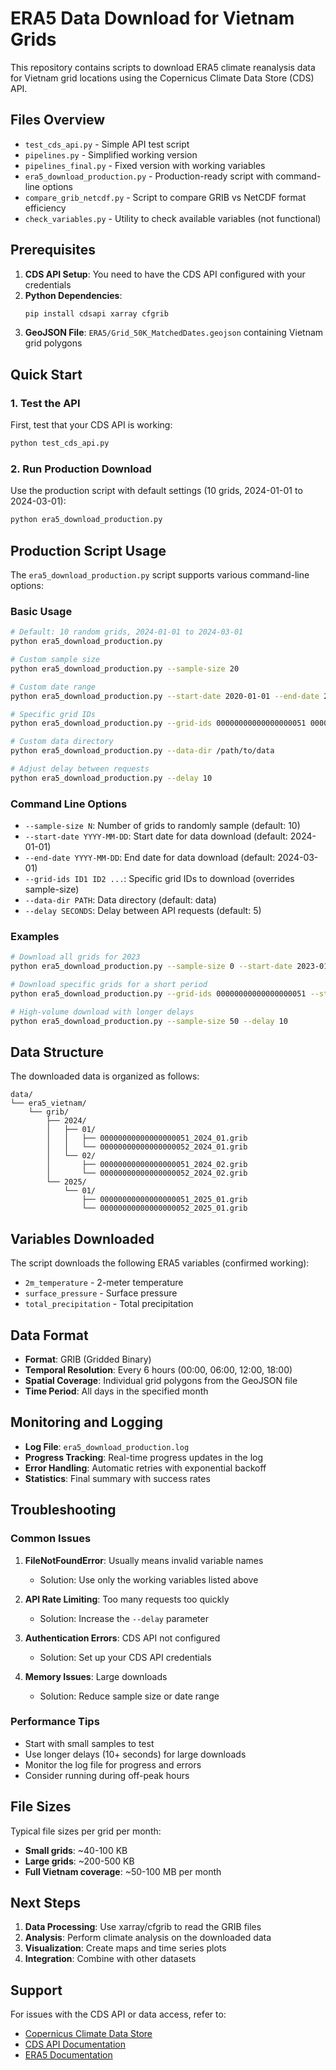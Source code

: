 # ERA5 Data Download for Vietnam Grids

This repository contains scripts to download ERA5 climate reanalysis data for Vietnam grid locations using the Copernicus Climate Data Store (CDS) API.

## Files Overview

- `test_cds_api.py` - Simple API test script
- `pipelines.py` - Simplified working version
- `pipelines_final.py` - Fixed version with working variables
- `era5_download_production.py` - Production-ready script with command-line options
- `compare_grib_netcdf.py` - Script to compare GRIB vs NetCDF format efficiency
- `check_variables.py` - Utility to check available variables (not functional)

## Prerequisites

1. **CDS API Setup**: You need to have the CDS API configured with your credentials
2. **Python Dependencies**: 
   ```bash
   pip install cdsapi xarray cfgrib
   ```
3. **GeoJSON File**: `ERA5/Grid_50K_MatchedDates.geojson` containing Vietnam grid polygons

## Quick Start

### 1. Test the API
First, test that your CDS API is working:
```bash
python test_cds_api.py
```

### 2. Run Production Download
Use the production script with default settings (10 grids, 2024-01-01 to 2024-03-01):
```bash
python era5_download_production.py
```

## Production Script Usage

The `era5_download_production.py` script supports various command-line options:

### Basic Usage
```bash
# Default: 10 random grids, 2024-01-01 to 2024-03-01
python era5_download_production.py

# Custom sample size
python era5_download_production.py --sample-size 20

# Custom date range
python era5_download_production.py --start-date 2020-01-01 --end-date 2020-12-31

# Specific grid IDs
python era5_download_production.py --grid-ids 00000000000000000051 00000000000000000052

# Custom data directory
python era5_download_production.py --data-dir /path/to/data

# Adjust delay between requests
python era5_download_production.py --delay 10
```

### Command Line Options

- `--sample-size N`: Number of grids to randomly sample (default: 10)
- `--start-date YYYY-MM-DD`: Start date for data download (default: 2024-01-01)
- `--end-date YYYY-MM-DD`: End date for data download (default: 2024-03-01)
- `--grid-ids ID1 ID2 ...`: Specific grid IDs to download (overrides sample-size)
- `--data-dir PATH`: Data directory (default: data)
- `--delay SECONDS`: Delay between API requests (default: 5)

### Examples

```bash
# Download all grids for 2023
python era5_download_production.py --sample-size 0 --start-date 2023-01-01 --end-date 2023-12-31

# Download specific grids for a short period
python era5_download_production.py --grid-ids 00000000000000000051 --start-date 2024-01-01 --end-date 2024-01-31

# High-volume download with longer delays
python era5_download_production.py --sample-size 50 --delay 10
```

## Data Structure

The downloaded data is organized as follows:
```
data/
└── era5_vietnam/
    └── grib/
        ├── 2024/
        │   ├── 01/
        │   │   ├── 00000000000000000051_2024_01.grib
        │   │   └── 00000000000000000052_2024_01.grib
        │   └── 02/
        │       ├── 00000000000000000051_2024_02.grib
        │       └── 00000000000000000052_2024_02.grib
        └── 2025/
            └── 01/
                ├── 00000000000000000051_2025_01.grib
                └── 00000000000000000052_2025_01.grib
```

## Variables Downloaded

The script downloads the following ERA5 variables (confirmed working):
- `2m_temperature` - 2-meter temperature
- `surface_pressure` - Surface pressure
- `total_precipitation` - Total precipitation

## Data Format

- **Format**: GRIB (Gridded Binary)
- **Temporal Resolution**: Every 6 hours (00:00, 06:00, 12:00, 18:00)
- **Spatial Coverage**: Individual grid polygons from the GeoJSON file
- **Time Period**: All days in the specified month

## Monitoring and Logging

- **Log File**: `era5_download_production.log`
- **Progress Tracking**: Real-time progress updates in the log
- **Error Handling**: Automatic retries with exponential backoff
- **Statistics**: Final summary with success rates

## Troubleshooting

### Common Issues

1. **FileNotFoundError**: Usually means invalid variable names
   - Solution: Use only the working variables listed above

2. **API Rate Limiting**: Too many requests too quickly
   - Solution: Increase the `--delay` parameter

3. **Authentication Errors**: CDS API not configured
   - Solution: Set up your CDS API credentials

4. **Memory Issues**: Large downloads
   - Solution: Reduce sample size or date range

### Performance Tips

- Start with small samples to test
- Use longer delays (10+ seconds) for large downloads
- Monitor the log file for progress and errors
- Consider running during off-peak hours

## File Sizes

Typical file sizes per grid per month:
- **Small grids**: ~40-100 KB
- **Large grids**: ~200-500 KB
- **Full Vietnam coverage**: ~50-100 MB per month

## Next Steps

1. **Data Processing**: Use xarray/cfgrib to read the GRIB files
2. **Analysis**: Perform climate analysis on the downloaded data
3. **Visualization**: Create maps and time series plots
4. **Integration**: Combine with other datasets

## Support

For issues with the CDS API or data access, refer to:
- [Copernicus Climate Data Store](https://cds.climate.copernicus.eu/)
- [CDS API Documentation](https://cds.climate.copernicus.eu/api-how-to)
- [ERA5 Documentation](https://www.ecmwf.int/en/forecasts/datasets/reanalysis-datasets/era5) 